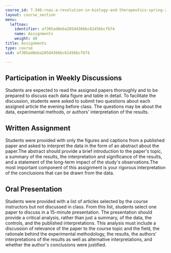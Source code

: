 ```yaml
---
course_id: 7-346-rnai-a-revolution-in-biology-and-therapeutics-spring-2010
layout: course_section
menu:
  leftnav:
    identifier: af305ad8eba285d4366bc61456bcf674
    name: Assignments
    weight: 40
title: Assignments
type: course
uid: af305ad8eba285d4366bc61456bcf674

---
```


Participation in Weekly Discussions
-----------------------------------

Students are expected to read the assigned papers thoroughly and to be prepared to discuss each data figure and table in detail. To facilitate the discussion, students were asked to submit two questions about each assigned article the evening before class. The questions may be about the data, experimental methods, or authors' interpretation of the results.

Written Assignment
------------------

Students were provided with only the figures and captions from a published paper and asked to interpret the data in the form of an abstract about the paper.The abstract should provide a brief introduction to the paper's topic, a summary of the results, the interpretation and significance of the results, and a statement of the long-term impact of the study's observations.The most important component of this assignment is your rigorous interpretation of the conclusions that can be drawn from the data.

Oral Presentation
-----------------

Students were provided with a list of articles selected by the course instructors but not discussed in class. From this list, students select one paper to discuss in a 15-minute presentation. The presentation should provide a critical analysis, rather than just a summary, of the data, the controls, and the published interpretations. This analysis must include a discussion of relevance of the paper to the course topic and the field, the rationale behind the experimental methodology, the results, the authors' interpretations of the results as well as alternative interpretations, and whether the author's conclusions were justified.